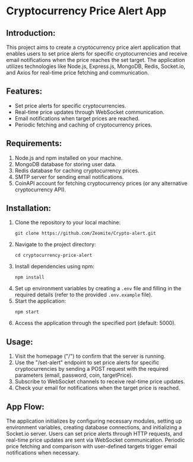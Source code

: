 # **Cryptocurrency Price Alert App**

## **Introduction:**
This project aims to create a cryptocurrency price alert application that enables users to set price alerts for specific cryptocurrencies and receive email notifications when the price reaches the set target. The application utilizes technologies like Node.js, Express.js, MongoDB, Redis, Socket.io, and Axios for real-time price fetching and communication.

## **Features:**
- Set price alerts for specific cryptocurrencies.
- Real-time price updates through WebSocket communication.
- Email notifications when target prices are reached.
- Periodic fetching and caching of cryptocurrency prices.

## **Requirements:**
1. Node.js and npm installed on your machine.
2. MongoDB database for storing user data.
3. Redis database for caching cryptocurrency prices.
4. SMTP server for sending email notifications.
5. CoinAPI account for fetching cryptocurrency prices (or any alternative cryptocurrency API).

## **Installation:**
1. Clone the repository to your local machine:
   ```
   git clone https://github.com/Zeomite/Crypto-alert.git
   ```
2. Navigate to the project directory:
   ```
   cd cryptocurrency-price-alert
   ```
3. Install dependencies using npm:
   ```
   npm install
   ```
4. Set up environment variables by creating a `.env` file and filling in the required details (refer to the provided `.env.example` file).
5. Start the application:
   ```
   npm start
   ```
6. Access the application through the specified port (default: 5000).

## **Usage:**
1. Visit the homepage ("/") to confirm that the server is running.
2. Use the "/set-alert" endpoint to set price alerts for specific cryptocurrencies by sending a POST request with the required parameters (email, password, coin, targetPrice).
3. Subscribe to WebSocket channels to receive real-time price updates.
4. Check your email for notifications when the target price is reached.

## **App Flow:**
The application initializes by configuring necessary modules, setting up environment variables, creating database connections, and initializing a Socket.io server. Users can set price alerts through HTTP requests, and real-time price updates are sent via WebSocket communication. Periodic price fetching and comparison with user-defined targets trigger email notifications when necessary.

